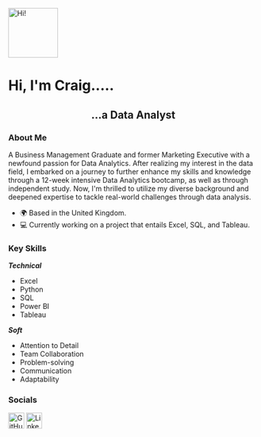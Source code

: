 <p align="left">
  <img src="https://user-images.githubusercontent.com/18350557/176309783-0785949b-9127-417c-8b55-ab5a4333674e.gif" alt="Hi!" width="100"/>
</p>

<h1 align="left">Hi, I'm Craig.....</h1>

<h2 align="center">...a Data Analyst</h2>

### About Me
A Business Management Graduate and former Marketing Executive with a newfound passion for Data Analytics. After realizing my interest in the data field, I embarked on a journey to further enhance my skills and knowledge through a 12-week intensive Data Analytics bootcamp, as well as through independent study. Now, I'm thrilled to utilize my diverse background and deepened expertise to tackle real-world challenges through data analysis. 

* 🌍  Based in the United Kingdom.
* 💻 Currently working on a project that entails Excel, SQL, and Tableau.

### Key Skills
***Technical***
<p align="left">
    <ul>
       <li>Excel</li>
        <li>Python</li>
        <li>SQL</li>
        <li>Power BI</li>
        <li>Tableau</li>
    </ul>
</p>

***Soft***

<p align="left">
    <ul>
       <li>Attention to Detail</li>
        <li>Team Collaboration</li>
        <li>Problem-solving</li>
        <li>Communication</li>
        <li>Adaptability</li>
    </ul>
</p>

### Socials
<p align="left">
    <a href="https://www.github.com/Craig-Vaughan-R" target="_blank" rel="noreferrer"><img src="https://raw.githubusercontent.com/danielcranney/readme-generator/main/public/icons/socials/github.svg" width="32" height="32" alt="GitHub"/></a>
    <a href="https://www.linkedin.com/in/craig-vaughan-r/" target="_blank" rel="noreferrer"><img src="https://raw.githubusercontent.com/danielcranney/readme-generator/main/public/icons/socials/linkedin.svg" width="32" height="32" alt="LinkedIn"/></a>
</p>
